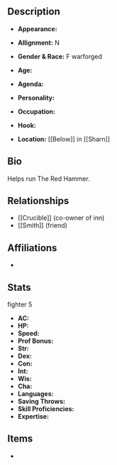 ## Description
- **Appearance:** 

- **Allignment:** N

- **Gender & Race:** F warforged

- **Age:** 

- **Agenda:** 

- **Personality:** 

- **Occupation:** 

- **Hook:** 

- **Location:** [[Below]] in [[Sharn]]

## Bio
Helps run The Red Hammer.

## Relationships
- [[Crucible]] (co-owner of inn)
- [[Smith]] (friend)

## Affiliations
- 

## Stats
fighter 5
- **AC:** 
- **HP:** 
- **Speed:** 
- **Prof Bonus:** 
- **Str:** 
- **Dex:** 
- **Con:** 
- **Int:** 
- **Wis:** 
- **Cha:** 
- **Languages:** 
- **Saving Throws:** 
- **Skill Proficiencies:** 
- **Expertise:** 


## Items
- 
